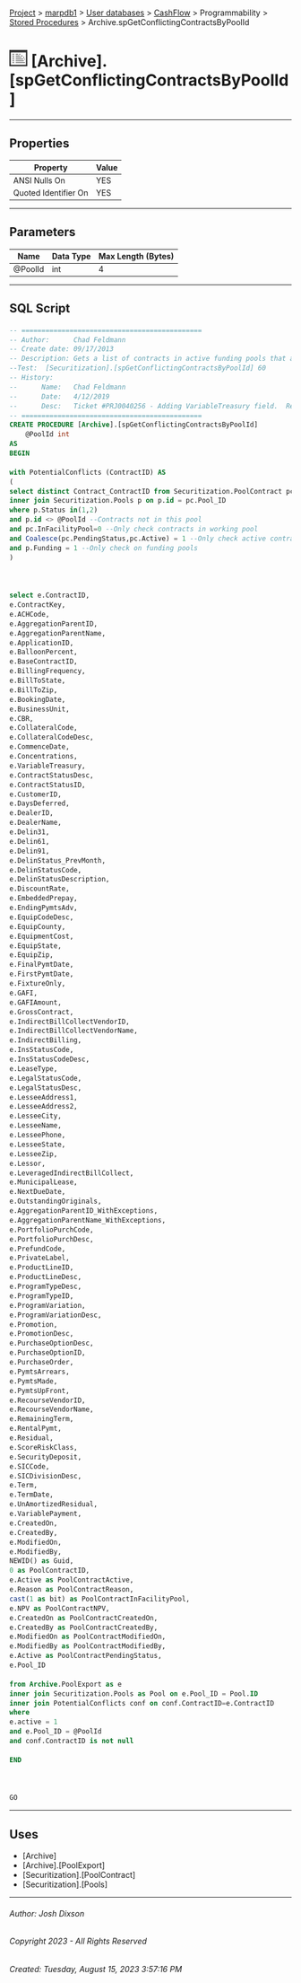 #### 

[Project](../../../../../index.md) > [marpdb1](../../../../index.md) > [User databases](../../../index.md) > [CashFlow](../../index.md) > Programmability > [Stored Procedures](Stored_Procedures.md) > Archive.spGetConflictingContractsByPoolId

# ![Stored Procedures](../../../../../Images/StoredProcedure32.png) [Archive].[spGetConflictingContractsByPoolId]

---

## <a name="#properties"></a>Properties

| Property | Value |
|---|---|
| ANSI Nulls On | YES |
| Quoted Identifier On | YES |


---

## <a name="#parameters"></a>Parameters

| Name | Data Type | Max Length (Bytes) |
|---|---|---|
| @PoolId | int | 4 |


---

## <a name="#sqlscript"></a>SQL Script

```sql
-- =============================================
-- Author:		Chad Feldmann
-- Create date: 09/17/2013
-- Description:	Gets a list of contracts in active funding pools that are in conflict(duplicates) of contracts in the current pool.
--Test:  [Securitization].[spGetConflictingContractsByPoolId] 60
-- History:
--		Name:	Chad Feldmann
--		Date:	4/12/2019
--		Desc:	Ticket #PRJ0040256 - Adding VariableTreasury field.  Removing A1Term, DocRepName, BusinessSegmentID, BusinessSegmentDesc, and CashflowTest
-- =============================================
CREATE PROCEDURE [Archive].[spGetConflictingContractsByPoolId]
	@PoolId int
AS
BEGIN

with PotentialConflicts (ContractID) AS
(
select distinct Contract_ContractID from Securitization.PoolContract pc
inner join Securitization.Pools p on p.id = pc.Pool_ID
where p.Status in(1,2)
and p.id <> @PoolId --Contracts not in this pool
and pc.InFacilityPool=0 --Only check contracts in working pool
and Coalesce(pc.PendingStatus,pc.Active) = 1 --Only check active contracts
and p.Funding = 1 --Only check on funding pools
)



select e.ContractID,
e.ContractKey,
e.ACHCode,
e.AggregationParentID,
e.AggregationParentName,
e.ApplicationID,
e.BalloonPercent,
e.BaseContractID,
e.BillingFrequency,
e.BillToState,
e.BillToZip,
e.BookingDate,
e.BusinessUnit,
e.CBR,
e.CollateralCode,
e.CollateralCodeDesc,
e.CommenceDate,
e.Concentrations,
e.VariableTreasury,
e.ContractStatusDesc,
e.ContractStatusID,
e.CustomerID,
e.DaysDeferred,
e.DealerID,
e.DealerName,
e.Delin31,
e.Delin61,
e.Delin91,
e.DelinStatus_PrevMonth,
e.DelinStatusCode,
e.DelinStatusDescription,
e.DiscountRate,
e.EmbeddedPrepay,
e.EndingPymtsAdv,
e.EquipCodeDesc,
e.EquipCounty,
e.EquipmentCost,
e.EquipState,
e.EquipZip,
e.FinalPymtDate,
e.FirstPymtDate,
e.FixtureOnly,
e.GAFI,
e.GAFIAmount,
e.GrossContract,
e.IndirectBillCollectVendorID,
e.IndirectBillCollectVendorName,
e.IndirectBilling,
e.InsStatusCode,
e.InsStatusCodeDesc,
e.LeaseType,
e.LegalStatusCode,
e.LegalStatusDesc,
e.LesseeAddress1,
e.LesseeAddress2,
e.LesseeCity,
e.LesseeName,
e.LesseePhone,
e.LesseeState,
e.LesseeZip,
e.Lessor,
e.LeveragedIndirectBillCollect,
e.MunicipalLease,
e.NextDueDate,
e.OutstandingOriginals,
e.AggregationParentID_WithExceptions,
e.AggregationParentName_WithExceptions, 
e.PortfolioPurchCode,
e.PortfolioPurchDesc,
e.PrefundCode,
e.PrivateLabel,
e.ProductLineID,
e.ProductLineDesc,
e.ProgramTypeDesc,
e.ProgramTypeID,
e.ProgramVariation,
e.ProgramVariationDesc,
e.Promotion,
e.PromotionDesc,
e.PurchaseOptionDesc,
e.PurchaseOptionID,
e.PurchaseOrder,
e.PymtsArrears,
e.PymtsMade,
e.PymtsUpFront,
e.RecourseVendorID,
e.RecourseVendorName,
e.RemainingTerm,
e.RentalPymt,
e.Residual,
e.ScoreRiskClass,
e.SecurityDeposit,
e.SICCode,
e.SICDivisionDesc,
e.Term,
e.TermDate,
e.UnAmortizedResidual,
e.VariablePayment,
e.CreatedOn,
e.CreatedBy,
e.ModifiedOn,
e.ModifiedBy,
NEWID() as Guid,
0 as PoolContractID, 
e.Active as PoolContractActive, 
e.Reason as PoolContractReason, 
cast(1 as bit) as PoolContractInFacilityPool,
e.NPV as PoolContractNPV, 
e.CreatedOn as PoolContractCreatedOn, 
e.CreatedBy as PoolContractCreatedBy, 
e.ModifiedOn as PoolContractModifiedOn, 
e.ModifiedBy as PoolContractModifiedBy, 
e.Active as PoolContractPendingStatus, 
e.Pool_ID
	 
from Archive.PoolExport as e 
inner join Securitization.Pools as Pool on e.Pool_ID = Pool.ID 
inner join PotentialConflicts conf on conf.ContractID=e.ContractID
where 
e.active = 1
and e.Pool_ID = @PoolId 
and conf.ContractID is not null

END



GO

```


---

## <a name="#uses"></a>Uses

* [Archive]
* [Archive].[PoolExport]
* [Securitization].[PoolContract]
* [Securitization].[Pools]


---

###### Author:  Josh Dixson

###### Copyright 2023 - All Rights Reserved

###### Created: Tuesday, August 15, 2023 3:57:16 PM

